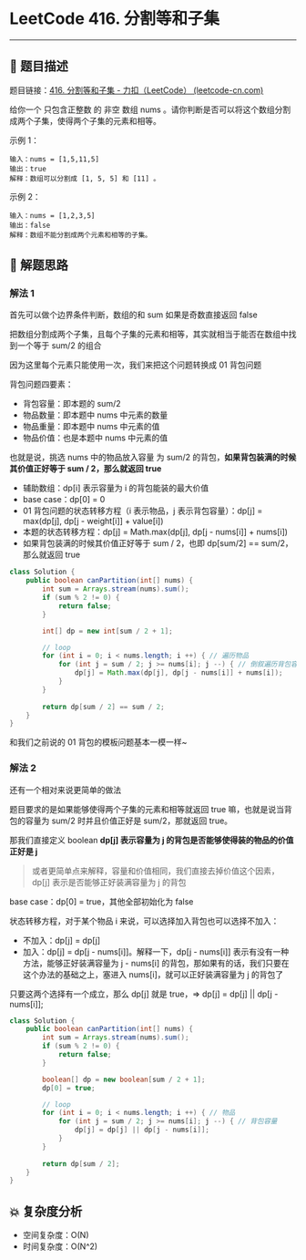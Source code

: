 # LeetCode 416. 分割等和子集

---

## 📃 题目描述

题目链接：[416. 分割等和子集 - 力扣（LeetCode） (leetcode-cn.com)](https://leetcode-cn.com/problems/partition-equal-subset-sum/)

给你一个 只包含正整数 的 非空 数组 nums 。请你判断是否可以将这个数组分割成两个子集，使得两个子集的元素和相等。

示例 1：

```
输入：nums = [1,5,11,5]
输出：true
解释：数组可以分割成 [1, 5, 5] 和 [11] 。
```

示例 2：

```
输入：nums = [1,2,3,5]
输出：false
解释：数组不能分割成两个元素和相等的子集。
```

## 🔔 解题思路

### 解法 1

首先可以做个边界条件判断，数组的和 sum 如果是奇数直接返回 false

把数组分割成两个子集，且每个子集的元素和相等，其实就相当于能否在数组中找到一个等于 sum/2 的组合

因为这里每个元素只能使用一次，我们来把这个问题转换成 01 背包问题

背包问题四要素：

- 背包容量：即本题的 sum/2
- 物品数量：即本题中 nums 中元素的数量
- 物品重量：即本题中 nums 中元素的值
- 物品价值：也是本题中 nums 中元素的值

也就是说，挑选 nums 中的物品放入容量 为 sum/2 的背包，**如果背包装满的时候其价值正好等于 sum / 2，那么就返回 true**

- 辅助数组：dp[i] 表示容量为 i 的背包能装的最大价值
- base case：dp[0] = 0
- 01 背包问题的状态转移方程（i 表示物品，j 表示背包容量）：dp[j] = max(dp[j], dp[j - weight[i]] + value[i])
- 本题的状态转移方程：dp[j] = Math.max(dp[j], dp[j - nums[i]] + nums[i])
- 如果背包装满的时候其价值正好等于 sum / 2，也即 dp[sum/2] == sum/2，那么就返回 true 


```java
class Solution {
    public boolean canPartition(int[] nums) {
        int sum = Arrays.stream(nums).sum();
        if (sum % 2 != 0) {
            return false;
        }

        int[] dp = new int[sum / 2 + 1];

        // loop
        for (int i = 0; i < nums.length; i ++) { // 遍历物品
            for (int j = sum / 2; j >= nums[i]; j --) { // 倒叙遍历背包容量
                dp[j] = Math.max(dp[j], dp[j - nums[i]] + nums[i]);
            }
        }
        
        return dp[sum / 2] == sum / 2;
    }
}
```

和我们之前说的 01 背包的模板问题基本一模一样~

### 解法 2

还有一个相对来说更简单的做法

题目要求的是如果能够使得两个子集的元素和相等就返回 true 嘛，也就是说当背包的容量为 sum/2 时并且价值正好是 sum/2，那就返回 true。

那我们直接定义 boolean **dp[j] 表示容量为 j 的背包是否能够使得装的物品的价值正好是 j**

> 或者更简单点来解释，容量和价值相同，我们直接去掉价值这个因素，dp[j] 表示是否能够正好装满容量为 j 的背包

base case：dp[0] = true，其他全部初始化为 false

状态转移方程，对于某个物品 i 来说，可以选择加入背包也可以选择不加入：

- 不加入：dp[j] = dp[j]
- 加入：dp[j] = dp[j - nums[i]]。解释一下，dp[j - nums[i]] 表示有没有一种方法，能够正好装满容量为 j - nums[i] 的背包，那如果有的话，我们只要在这个办法的基础之上，塞进入 nums[i]，就可以正好装满容量为 j 的背包了

只要这两个选择有一个成立，那么 dp[j] 就是 true，=> dp[j] = dp[j] || dp[j - nums[i]];

```java
class Solution {
    public boolean canPartition(int[] nums) {
        int sum = Arrays.stream(nums).sum();
        if (sum % 2 != 0) {
            return false;
        }

        boolean[] dp = new boolean[sum / 2 + 1];
        dp[0] = true;

        // loop
        for (int i = 0; i < nums.length; i ++) { // 物品
            for (int j = sum / 2; j >= nums[i]; j --) { // 背包容量
                dp[j] = dp[j] || dp[j - nums[i]];
            }
        }
        
        return dp[sum / 2];
    }
}
```

## 💥 复杂度分析

- 空间复杂度：O(N)
- 时间复杂度：O(N^2)

